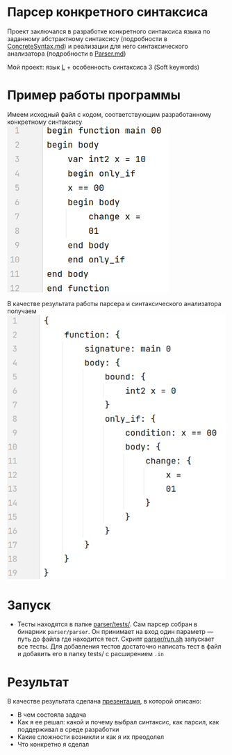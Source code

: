 # Парсер конкретного синтаксиса

Проект заключался в разработке конкретного синтаксиса языка по заданному абстрактному синтаксису (подробности в [ConcreteSyntax.md](tasks/ConcreteSyntax.md)) и реализации для него синтаксического анализатора (подробности в [Parser.md](tasks/Parser.md))

Мой проект: язык [L](lang/L.md) + особенность синтаксиса 3 (Soft keywords)

# Пример работы программы

Имеем исходный файл с кодом, соответствующим разработанному конкретному синтаксису
![](program.png)

В качестве результата работы парсера и синтаксического анализатора получаем
![](result.png)

# Запуск

   * Тесты находятся в папке [parser/tests/](parser/tests/). Сам парсер собран в бинарник `parser/parser`. Он принимает на вход один параметр — путь до файла где находится тест. Скрипт [parser/run.sh](parser/run.sh) запускает все тесты. Для добавления тестов достаточно написать тест в файл и добавить его в папку tests/ с расширением `.in`

# Результат

В качестве результата сделана [презентация](https://docs.google.com/presentation/d/1_xMy53HWEKPJ2RjHdZdF30-LSLk0g5KG1ioNPfFz7lk/edit?usp=sharing), в которой описано:

* В чем состояла задача
* Как я ее решал: какой и почему выбрал синтаксис, как парсил, как поддерживал в среде разработки
* Какие сложности возникли и как я их преодолел
* Что конкретно я сделал
